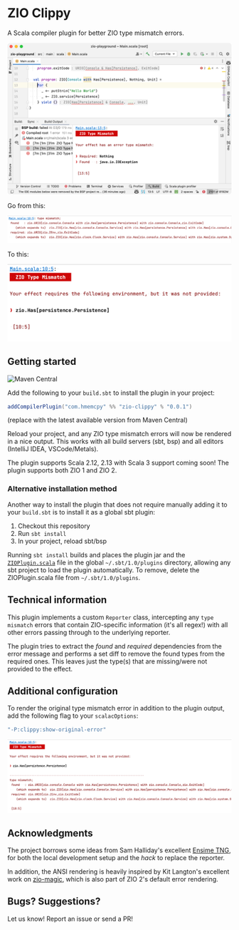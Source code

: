 # ZIO Clippy

A Scala compiler plugin for better ZIO type mismatch errors.

![](.github/img/main.png)

Go from this:

![](.github/img/before.png)

To this:

![](.github/img/after.png)

## Getting started

![Maven Central](https://img.shields.io/maven-central/v/com.hmemcpy/zio-clippy_2.12.svg?style=flat-square)

Add the following to your `build.sbt` to install the plugin in your project:

```scala
addCompilerPlugin("com.hmemcpy" %% "zio-clippy" % "0.0.1")
```

(replace with the latest available version from Maven Central)

Reload your project, and any ZIO type mismatch errors will now be rendered in a nice output. This works with all build servers (sbt, bsp) and all editors (IntelliJ IDEA, VSCode/Metals).

The plugin supports Scala 2.12, 2.13 with Scala 3 support coming soon! The plugin supports both ZIO 1 and ZIO 2.

### Alternative installation method

Another way to install the plugin that does not require manually adding it to your `build.sbt` is to install it as a global sbt plugin:

1. Checkout this repository
2. Run `sbt install`
3. In your project, reload sbt/bsp

Running `sbt install` builds and places the plugin jar and the [`ZIOPlugin.scala`](https://github.com/hmemcpy/zio-clippy/blob/master/project/ZIOPlugin.scala) file in the global `~/.sbt/1.0/plugins` directory, allowing any sbt project to load the plugin automatically. To remove, delete the ZIOPlugin.scala file from `~/.sbt/1.0/plugins`.

## Technical information

This plugin implements a custom `Reporter` class, intercepting any `type mismatch` errors that contain ZIO-specific information (it's all regex!) with all other errors passing through to the underlying reporter.

The plugin tries to extract the *found* and *required* dependencies from the error message and performs a set diff to remove the found types from the required ones. This leaves just the type(s) that are missing/were not provided to the effect.

## Additional configuration

To render the original type mismatch error in addition to the plugin output, add the following flag to your `scalacOptions`:

```scala
"-P:clippy:show-original-error"
```

![](.github/img/full-error.png)

## Acknowledgments

The project borrows some ideas from Sam Halliday's excellent [Ensime TNG](https://ensime.github.io/), for both the local development setup and the _hack_ to replace the reporter.

In addition, the ANSI rendering is heavily inspired by Kit Langton's excellent work on [zio-magic](https://github.com/kitlangton/zio-magic), which is also part of ZIO 2's default error rendering.

## Bugs? Suggestions?

Let us know! Report an issue or send a PR!
